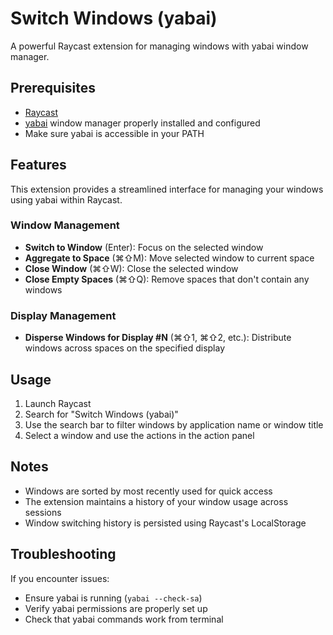 # Switch Windows (yabai)

A powerful Raycast extension for managing windows with yabai window manager.

## Prerequisites

- [Raycast](https://raycast.com/)
- [yabai](https://github.com/koekeishiya/yabai) window manager properly installed and configured
- Make sure yabai is accessible in your PATH

## Features

This extension provides a streamlined interface for managing your windows using yabai within Raycast.

### Window Management

- **Switch to Window** (Enter): Focus on the selected window
- **Aggregate to Space** (⌘⇧M): Move selected window to current space
- **Close Window** (⌘⇧W): Close the selected window
- **Close Empty Spaces** (⌘⇧Q): Remove spaces that don't contain any windows

### Display Management

- **Disperse Windows for Display #N** (⌘⇧1, ⌘⇧2, etc.): Distribute windows across spaces on the specified display

## Usage

1. Launch Raycast
2. Search for "Switch Windows (yabai)"
3. Use the search bar to filter windows by application name or window title
4. Select a window and use the actions in the action panel

## Notes

- Windows are sorted by most recently used for quick access
- The extension maintains a history of your window usage across sessions
- Window switching history is persisted using Raycast's LocalStorage

## Troubleshooting

If you encounter issues:
- Ensure yabai is running (`yabai --check-sa`)
- Verify yabai permissions are properly set up
- Check that yabai commands work from terminal

